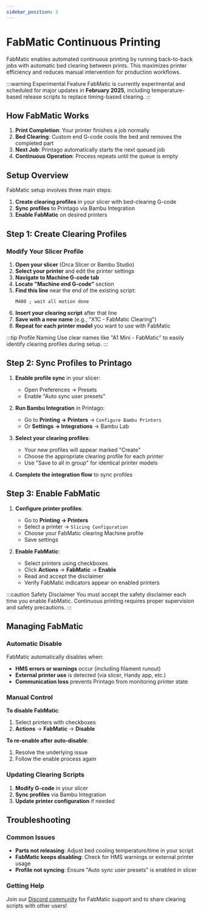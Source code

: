 ```yaml
---
sidebar_position: 3
---
```


# FabMatic Continuous Printing

FabMatic enables automated continuous printing by running back-to-back jobs with automatic bed clearing between prints. This maximizes printer efficiency and reduces manual intervention for production workflows.

:::warning Experimental Feature
FabMatic is currently experimental and scheduled for major updates in **February 2025**, including temperature-based release scripts to replace timing-based clearing.
:::

## How FabMatic Works

1. **Print Completion**: Your printer finishes a job normally
2. **Bed Clearing**: Custom end G-code cools the bed and removes the completed part
3. **Next Job**: Printago automatically starts the next queued job
4. **Continuous Operation**: Process repeats until the queue is empty

## Setup Overview

FabMatic setup involves three main steps:
1. **Create clearing profiles** in your slicer with bed-clearing G-code
2. **Sync profiles** to Printago via Bambu Integration
3. **Enable FabMatic** on desired printers

## Step 1: Create Clearing Profiles

### Modify Your Slicer Profile

1. **Open your slicer** (Orca Slicer or Bambu Studio)
2. **Select your printer** and edit the printer settings
3. **Navigate to Machine G-code tab**
4. **Locate "Machine end G-code"** section
5. **Find this line** near the end of the existing script:
   ```
   M400 ; wait all motion done
   ```
6. **Insert your clearing script** after that line
7. **Save with a new name** (e.g., "X1C - FabMatic Clearing")
8. **Repeat for each printer model** you want to use with FabMatic

:::tip Profile Naming
Use clear names like "A1 Mini - FabMatic" to easily identify clearing profiles during setup.
:::

## Step 2: Sync Profiles to Printago

1. **Enable profile sync** in your slicer:
   - Open Preferences → Presets
   - Enable "Auto sync user presets"

2. **Run Bambu Integration** in Printago:
   - Go to **Printing → Printers** → `Configure Bambu Printers`
   - Or **Settings → Integrations** → Bambu Lab

3. **Select your clearing profiles**:
   - Your new profiles will appear marked "Create"
   - Choose the appropriate clearing profile for each printer
   - Use "Save to all in group" for identical printer models

4. **Complete the integration flow** to sync profiles

## Step 3: Enable FabMatic

1. **Configure printer profiles**:
   - Go to **Printing → Printers**
   - Select a printer → `Slicing Configuration`
   - Choose your FabMatic clearing Machine profile
   - Save settings

2. **Enable FabMatic**:
   - Select printers using checkboxes
   - Click **Actions** → **FabMatic** → **Enable**
   - Read and accept the disclaimer
   - Verify FabMatic indicators appear on enabled printers

:::caution Safety Disclaimer
You must accept the safety disclaimer each time you enable FabMatic. Continuous printing requires proper supervision and safety precautions.
:::

## Managing FabMatic

### Automatic Disable
FabMatic automatically disables when:
- **HMS errors or warnings** occur (including filament runout)
- **External printer use** is detected (via slicer, Handy app, etc.)
- **Communication loss** prevents Printago from monitoring printer state

### Manual Control
**To disable FabMatic**:
1. Select printers with checkboxes
2. **Actions** → **FabMatic** → **Disable**

**To re-enable after auto-disable**:
1. Resolve the underlying issue
2. Follow the enable process again

### Updating Clearing Scripts
1. **Modify G-code** in your slicer
2. **Sync profiles** via Bambu Integration
3. **Update printer configuration** if needed

## Troubleshooting

### Common Issues
- **Parts not releasing**: Adjust bed cooling temperature/time in your script
- **FabMatic keeps disabling**: Check for HMS warnings or external printer usage
- **Profile not syncing**: Ensure "Auto sync user presets" is enabled in slicer

### Getting Help
Join our [Discord community](https://discord.gg/RCFA2u99De) for FabMatic support and to share clearing scripts with other users! 